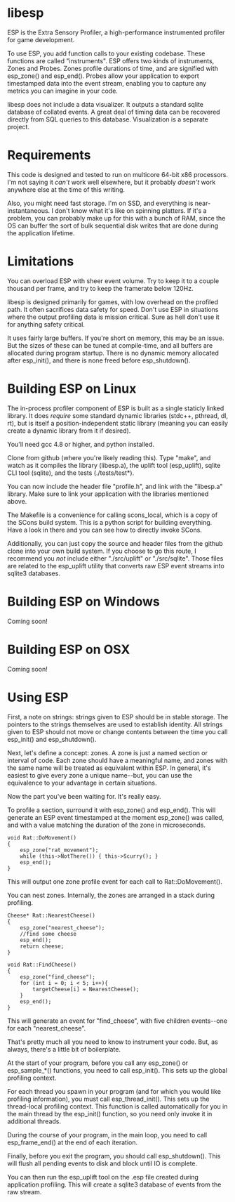 libesp
======

ESP is the Extra Sensory Profiler, a high-performance instrumented profiler for
game development.

To use ESP, you add function calls to your existing codebase. These functions
are called "instruments". ESP offers two kinds of instruments, Zones and Probes.
Zones profile durations of time, and are signified with esp_zone() and
esp_end(). Probes allow your application to export timestamped data into the
event stream, enabling you to capture any metrics you can imagine in your code.

libesp does not include a data visualizer. It outputs a standard sqlite database
of collated events. A great deal of timing data can be recovered directly from
SQL queries to this database. Visualization is a separate project.


Requirements
============

This code is designed and tested to run on multicore 64-bit x86 processors.
I'm not saying it *can't* work well elsewhere, but it probably *doesn't* work
anywhere else at the time of this writing.

Also, you might need fast storage. I'm on SSD, and everything is near-instantaneous. I
don't know what it's like on spinning platters. If it's a problem, you can
probably make up for this with a bunch of RAM, since the OS can buffer the sort
of bulk sequential disk writes that are done during the application lifetime.


Limitations
===========

You can overload ESP with sheer event volume. Try to keep it to a couple
thousand per frame, and try to keep the framerate below 120Hz.

libesp is designed primarily for games, with low overhead on the profiled path.
It often sacrifices data safety for speed. Don't use ESP in situations where the
output profiling data is mission critical. Sure as hell don't use it for
anything safety critical.

It uses fairly large buffers. If you're short on memory, this may be an issue.
But the sizes of these can be tuned at compile-time, and all buffers are
allocated during program startup. There is no dynamic memory allocated after
esp_init(), and there is none freed before esp_shutdown().


Building ESP on Linux
===============================

The in-process profiler component of ESP is built as a single staticly linked
library. It does *require* some standard dynamic libraries (stdc++, pthread, dl,
rt), but is itself a position-independent static library (meaning you can easily
create a dynamic library from it if desired).

You'll need gcc 4.8 or higher, and python installed.

Clone from github (where you're likely reading this). Type "make", and watch as
it compiles the library (libesp.a), the uplift tool (esp_uplift), sqlite CLI
tool (sqlite), and the tests (./tests/test*).

You can now include the header file "profile.h", and link with the "libesp.a"
library. Make sure to link your application with the libraries mentioned above.

The Makefile is a convenience for calling scons_local, which is a copy of the
SCons build system. This is a python script for building everything. Have a look
in there and you can see how to directly invoke SCons.

Additionally, you can just copy the source and header files from the github
clone into your own build system. If you choose to go this route, I recommend
you *not* include either "./src/uplift" or "./src/sqlite". Those files are
related to the esp_uplift utility that converts raw ESP event streams into
sqlite3 databases.


Building ESP on Windows
=======================

Coming soon!


Building ESP on OSX
===================

Coming soon!


Using ESP
=========

First, a note on strings: strings given to ESP should be in stable storage. The
pointers to the strings themselves are used to establish identity. All strings
given to ESP should not move or change contents between the time you call
esp_init() and esp_shutdown().

Next, let's define a concept: zones. A zone is just a named section or interval
of code. Each zone should have a meaningful name, and zones with the same name
will be treated as equivalent within ESP. In general, it's easiest to give every
zone a unique name--but, you can use the equivalence to your advantage in
certain situations.

Now the part you've been waiting for. It's really easy.

To profile a section, surround it with esp_zone() and esp_end(). This will
generate an ESP event timestamped at the moment esp_zone() was called, and with
a value matching the duration of the zone in microseconds.

    void Rat::DoMovement()
    {
        esp_zone("rat_movement");
        while (this->NotThere()) { this->Scurry(); }
        esp_end();
    }
    
This will output one zone profile event for each call to Rat::DoMovement().

You can nest zones. Internally, the zones are arranged in a stack during
profiling.

    Cheese* Rat::NearestCheese()
    {
        esp_zone("nearest_cheese");
        //find some cheese
        esp_end();
        return cheese;
    }
    
    void Rat::FindCheese()
    {
        esp_zone("find_cheese");
        for (int i = 0; i < 5; i++){
            targetCheese[i] = NearestCheese();
        }
        esp_end();
    }

This will generate an event for "find_cheese", with five children events--one
for each "nearest_cheese".

That's pretty much all you need to know to instrument your code. But, as always,
there's a little bit of boilerplate.

At the start of your program, before you call any esp_zone() or esp_sample_*()
functions, you need to call esp_init(). This sets up the global profiling context.

For each thread you spawn in your program (and for which you would like
profiling information), you must call esp_thread_init(). This sets up the
thread-local profiling context. This function is called automatically for you in
the main thread by the esp_init() function, so you need only invoke it in
additional threads.

During the course of your program, in the main loop, you need to call
esp_frame_end() at the end of each iteration. 

Finally, before you exit the program, you should call esp_shutdown(). This will
flush all pending events to disk and block until IO is complete.

You can then run the esp_uplift tool on the .esp file created during application
profiling. This will create a sqlite3 database of events from the raw stream.








